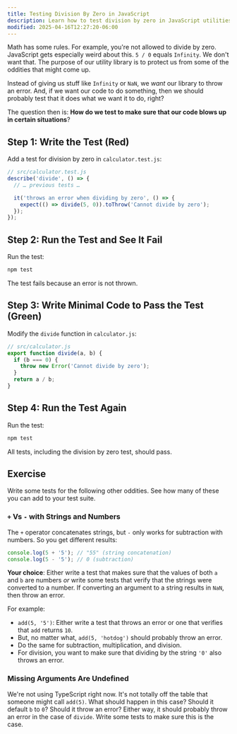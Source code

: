 ```yaml
---
title: Testing Division By Zero in JavaScript
description: Learn how to test division by zero in JavaScript utilities.
modified: 2025-04-16T12:27:20-06:00
---
```


Math has some rules. For example, you're not allowed to divide by zero. JavaScript gets especially weird about this. `5 / 0` equals `Infinity`. We don't want that. The purpose of our utility library is to protect us from some of the oddities that might come up.

Instead of giving us stuff like `Infinity` or `NaN`, we _want_ our library to throw an error. And, if we want our code to do something, then we should probably test that it does what we want it to do, right?

The question then is: **How do we test to make sure that our code blows up in certain situations**?

## Step 1: Write the Test (Red)

Add a test for division by zero in `calculator.test.js`:

```javascript
// src/calculator.test.js
describe('divide', () => {
  // … previous tests …

  it('throws an error when dividing by zero', () => {
    expect(() => divide(5, 0)).toThrow('Cannot divide by zero');
  });
});
```

## Step 2: Run the Test and See It Fail

Run the test:

```bash
npm test
```

The test fails because an error is not thrown.

## Step 3: Write Minimal Code to Pass the Test (Green)

Modify the `divide` function in `calculator.js`:

```javascript
// src/calculator.js
export function divide(a, b) {
  if (b === 0) {
    throw new Error('Cannot divide by zero');
  }
  return a / b;
}
```

## Step 4: Run the Test Again

Run the test:

```bash
npm test
```

All tests, including the division by zero test, should pass.

## Exercise

Write some tests for the following other oddities. See how many of these you can add to your test suite.

### `+` Vs `-` with Strings and Numbers

The `+` operator concatenates strings, but `-` only works for subtraction with numbers. So you get different results:

```javascript
console.log(5 + '5'); // "55" (string concatenation)
console.log(5 - '5'); // 0 (subtraction)
```

**Your choice**: Either write a test that makes sure that the values of both `a` and `b` are numbers _or_ write some tests that verify that the strings were converted to a number. If converting an argument to a string results in `NaN`, then throw an error.

For example:

- `add(5, '5')`: Either write a test that throws an error or one that verifies that `add` returns `10`.
- But, no matter what, `add(5, 'hotdog')` should probably throw an error.
- Do the same for subtraction, multiplication, and division.
- For division, you want to make sure that dividing by the string `'0'` also throws an error.

### Missing Arguments Are Undefined

We're not using TypeScript right now. It's not totally off the table that someone might call `add(5)`. What should happen in this case? Should it default `b` to `0`? Should it throw an error? Either way, it should probably throw an error in the case of `divide`. Write some tests to make sure this is the case.
